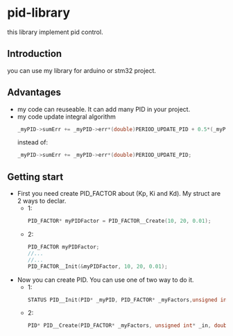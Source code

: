# pid-library
this library implement pid control.
## Introduction
you can use my library for arduino or stm32 project.
## Advantages
- my code can reuseable. It can add many PID in your project.
- my code update integral algorithm
  ```C
  _myPID->sumErr += _myPID->err*(double)PERIOD_UPDATE_PID + 0.5*(_myPID->lastErr - _myPID->err)*(double)PERIOD_UPDATE_PID;
  ```
  instead of:
  ```C
  _myPID->sumErr += _myPID->err*(double)PERIOD_UPDATE_PID;
  ```
## Getting start
- First you need create PID_FACTOR about (Kp, Ki and Kd). My struct are 2 ways to declar.
  - 1:
    ```C
    PID_FACTOR* myPIDFactor = PID_FACTOR__Create(10, 20, 0.01);
    ```
  - 2:
    ```C
    PID_FACTOR myPIDFactor;
    //...
    //...
    PID_FACTOR__Init(&myPIDFactor, 10, 20, 0.01);
    ```
- Now you can create PID. You can use one of two way to do it.
  - 1:
    ```C
    STATUS PID__Init(PID* _myPID, PID_FACTOR* _myFactors,unsigned int* _in,double* _out,double _setPoint, PID_OUT_LIMIT _limit);				 
    ```
  - 2:
    ```C
    PID* PID__Create(PID_FACTOR* _myFactors, unsigned int* _in, double* _out, double _setPoint, PID_OUT_LIMIT _limit);  								
    ```

